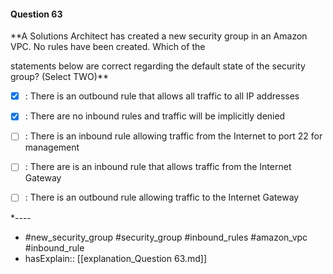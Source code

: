 #### Question  63

**A Solutions Architect has created a new security group in an Amazon VPC. No rules have been created. Which of the

statements below are correct regarding the default state of the security group? (Select TWO)**

- [x] :  There is an outbound rule that allows all traffic to all IP addresses

- [x] :  There are no inbound rules and traffic will be implicitly denied

- [ ] :  There is an inbound rule allowing traffic from the Internet to port 22 for management

- [ ] :  There are is an inbound rule that allows traffic from the Internet Gateway

- [ ] :  There is an outbound rule allowing traffic to the Internet Gateway

*----

- #new_security_group #security_group #inbound_rules #amazon_vpc #inbound_rule
- hasExplain:: [[explanation_Question  63.md]]
